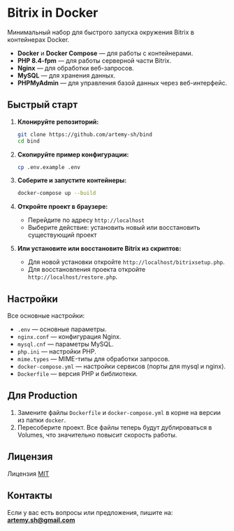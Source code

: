 # Bitrix in Docker

Минимальный набор для быстрого запуска окружения Bitrix в контейнерах Docker.

- **Docker** и **Docker Compose** — для работы с контейнерами.
- **PHP 8.4-fpm** — для работы серверной части Bitrix.
- **Nginx** — для обработки веб-запросов.
- **MySQL** — для хранения данных.
- **PHPMyAdmin** — для управления базой данных через веб-интерфейс.

## Быстрый старт
1. **Клонируйте репозиторий:**
   ```bash
   git clone https://github.com/artemy-sh/bind
   cd bind
   ```

2. **Скопируйте пример конфигурации:**
   ```bash
   cp .env.example .env
   ```

3. **Соберите и запустите контейнеры:**
   ```bash
   docker-compose up --build
   ```

4. **Откройте проект в браузере:**
   - Перейдите по адресу `http://localhost`
   - Выберите действие: установить новый или восстановить существующий проект
   
5. **Или установите или восстановите Bitrix из скриптов:**
   - Для новой установки откройте `http://localhost/bitrixsetup.php`.
   - Для восстановления проекта откройте `http://localhost/restore.php`.

## Настройки
Все основные настройки:
- `.env` — основные параметры.
- `nginx.conf` — конфигурация Nginx.
- `mysql.cnf` — параметры MySQL.
- `php.ini` — настройки PHP.
- `mime.types` — MIME-типы для обработки запросов.
- `docker-compose.yml` — настройки сервисов (порты для mysql и nginx).
- `Dockerfile` — версия  PHP и библиотеки.

## Для Production
1. Замените файлы `Dockerfile` и `docker-compose.yml` в корне на версии из папки `docker`.
2. Пересоберите проект. Все файлы теперь будут дублироваться в Volumes, что значительно повысит скорость работы.

## Лицензия
Лицензия [MIT](LICENSE)

## Контакты
Если у вас есть вопросы или предложения, пишите на:  
**artemy.sh@gmail.com**